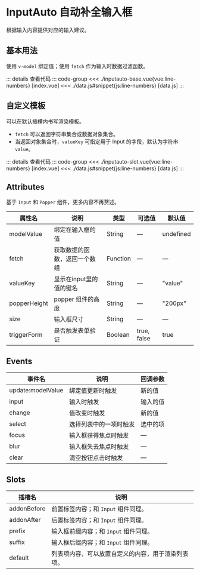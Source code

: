 <script setup>
import inputAutoBase from "./inputauto-base.vue"
import inputAutoSlot from "./inputauto-slot.vue"
</script>

# InputAuto 自动补全输入框

根据输入内容提供对应的输入建议。

## 基本用法

使用 ```v-model``` 绑定值；使用 ```fetch``` 作为输入时数据过滤函数。

<inputAutoBase />

::: details 查看代码
::: code-group
<<< ./inputauto-base.vue{vue:line-numbers} [index.vue]
<<< ./data.js#snippet{js:line-numbers} [data.js]
:::






## 自定义模板

可以在默认插槽内书写渲染模板。

+ ```fetch```  可以返回字符串集合或数据对象集合。
+ 当返回对象集合时，```valueKey``` 可指定用于 Input 的字段，默认为字符串 ```value```。

<inputAutoSlot />

::: details 查看代码
::: code-group
<<< ./inputauto-slot.vue{vue:line-numbers} [index.vue]
<<< ./data.js#snippet{js:line-numbers} [data.js]
:::




## Attributes

基于 ```Input``` 和 ```Popper``` 组件，更多内容不再赘述。

<table>
  <thead>
    <tr>
      <th>属性名</th>
      <th>说明</th>
      <th>类型</th>
      <th>可选值</th>
      <th>默认值</th>
    </tr>
  </thead>
  <tbody>
    <tr>
      <td>modelValue</td>
      <td>绑定在输入框的值</td>
      <td>String</td>
      <td>—</td>
      <td>undefined</td>
    </tr>
    <tr>
      <td>fetch</td>
      <td>获取数据的函数，返回一个数组</td>
      <td>Function</td>
      <td>—</td>
      <td>—</td>
    </tr>
    <tr>
      <td>valueKey</td>
      <td>显示在input里的值的键名</td>
      <td>String</td>
      <td>—</td>
      <td>"value"</td>
    </tr>
    <tr>
      <td>popperHeight</td>
      <td>popper 组件的高度</td>
      <td>String</td>
      <td>—</td>
      <td>"200px"</td>
    </tr>
    <tr>
      <td>size</td>
      <td>输入框尺寸</td>
      <td>String</td>
      <td>—</td>
      <td>—</td>
    </tr>
    <tr>
      <td>triggerForm</td>
      <td>是否触发表单验证</td>
      <td>Boolean</td>
      <td>true, false</td>
      <td>true</td>
    </tr>
  </tbody>
</table>


## Events

<table>
  <thead>
    <tr>
      <th>事件名</th>
      <th>说明</th>
      <th>回调参数</th>
    </tr>
  </thead>
  <tbody>
    <tr>
      <td>update:modelValue</td>
      <td>绑定值更新时触发</td>
      <td>新的值</td>
    </tr>
    <tr>
      <td>input</td>
      <td>输入时触发</td>
      <td>输入的值</td>
    </tr>
    <tr>
      <td>change</td>
      <td>值改变时触发</td>
      <td>新的值</td>
    </tr>
    <tr>
      <td>select</td>
      <td>选择列表中的一项时触发</td>
      <td>选中的项</td>
    </tr>
    <tr>
      <td>focus</td>
      <td>输入框获得焦点时触发</td>
      <td>—</td>
    </tr>
    <tr>
      <td>blur</td>
      <td>输入框失去焦点时触发</td>
      <td>—</td>
    </tr>
    <tr>
      <td>clear</td>
      <td>清空按钮点击时触发</td>
      <td>—</td>
    </tr>
  </tbody>
</table>


## Slots

<table>
  <thead>
    <tr>
      <th>插槽名</th>
      <th>说明</th>
    </tr>
  </thead>
  <tbody>
    <tr>
      <td>addonBefore</td>
      <td>前置标签内容；和 <code>Input</code> 组件同理。</td>
    </tr>
    <tr>
      <td>addonAfter</td>
      <td>后置标签内容；和 <code>Input</code> 组件同理。</td>
    </tr>
    <tr>
      <td>prefix</td>
      <td>输入框前缀内容；和 <code>Input</code> 组件同理。</td>
    </tr>
    <tr>
      <td>suffix</td>
      <td>输入框后缀内容；和 <code>Input</code> 组件同理。</td>
    </tr>
    <tr>
      <td>default</td>
      <td>列表项内容，可以放置自定义的内容，用于渲染列表项。</td>
    </tr>
  </tbody>
</table>
